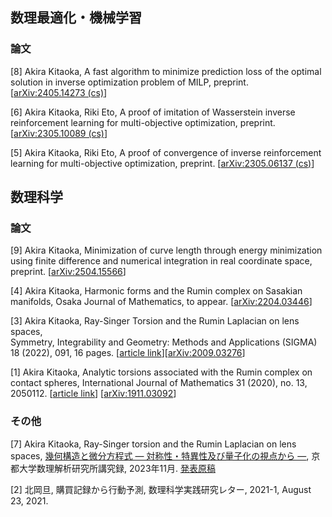 ## 数理最適化・機械学習

### 論文

[8] Akira Kitaoka, A fast algorithm to minimize prediction loss of the optimal solution in inverse optimization problem of MILP, preprint.
[[arXiv:2405.14273 (cs)](https://arxiv.org/abs/2405.14273)]

[6] Akira Kitaoka, Riki Eto, A proof of imitation of Wasserstein inverse reinforcement learning for multi-objective optimization, preprint.
[[arXiv:2305.10089 (cs)](https://arxiv.org/abs/2305.10089)]

[5] Akira Kitaoka, Riki Eto, A proof of convergence of inverse reinforcement learning for multi-objective optimization, preprint.
[[arXiv:2305.06137 (cs)](https://arxiv.org/abs/2305.06137)]

## 数理科学

### 論文

[9] Akira Kitaoka, Minimization of curve length through energy minimization using finite difference and numerical integration in real coordinate space, preprint.
[[arXiv:2504.15566](https://arxiv.org/abs/2504.15566)]

[4] Akira Kitaoka, Harmonic forms and the Rumin complex on Sasakian manifolds, Osaka Journal of Mathematics, to appear.
[[arXiv:2204.03446](https://arxiv.org/abs/2204.03446)]

[3] Akira Kitaoka, Ray-Singer Torsion and the Rumin Laplacian on lens spaces, 	
Symmetry, Integrability and Geometry: Methods and Applications (SIGMA) 18 (2022), 091, 16 pages.
[[article link](https://doi.org/10.3842/SIGMA.2022.091)][[arXiv:2009.03276](https://arxiv.org/abs/2009.03276)]

[1] Akira Kitaoka, Analytic torsions associated with the Rumin complex on contact spheres, International Journal of Mathematics 31 (2020), no. 13, 2050112.
[[article link](https://www.worldscientific.com/doi/10.1142/S0129167X20501128)]
[[arXiv:1911.03092](https://arxiv.org/abs/1911.03092)]

### その他

[7] Akira Kitaoka, Ray-Singer torsion and the Rumin Laplacian on lens spaces, [幾何構造と微分方程式 — 対称性・特異性及び量子化の視点から —](https://www.kurims.kyoto-u.ac.jp/~kyodo/kokyuroku/contents/2268.html), 京都大学数理解析研究所講究録, 2023年11月. [発表原稿](https://www.kurims.kyoto-u.ac.jp/~kyodo/kokyuroku/contents/pdf/2268-10.pdf)

[2] 北岡旦, 購買記録から行動予測, 数理科学実践研究レター, 2021-1, August 23, 2021.
<!--
[[article link](https://www.ms.u-tokyo.ac.jp/lmsr/pdf/2021-1.pdf)]
-->
